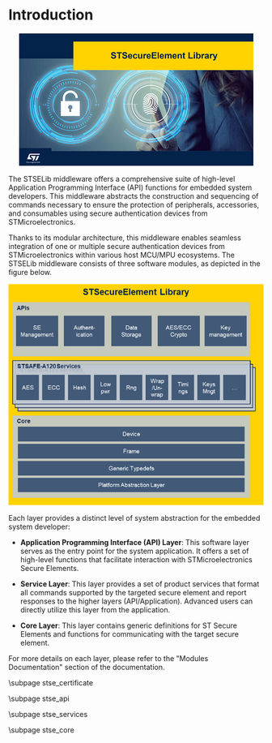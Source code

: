 # Introduction

<p align="center">
  <img src="../Pictures/STSELib.png" />
</p>

The STSELib middleware offers a comprehensive suite of high-level Application Programming Interface (API) functions for embedded system developers. This middleware abstracts the construction and sequencing of commands necessary to ensure the protection of peripherals, accessories, and consumables using secure authentication devices from STMicroelectronics.

Thanks to its modular architecture, this middleware enables seamless integration of one or multiple secure authentication devices from STMicroelectronics within various host MCU/MPU ecosystems. The STSELib middleware consists of three software modules, as depicted in the figure below.

![STSELib_architecture](../Pictures/STSELib_arch.png)

Each layer provides a distinct level of system abstraction for the embedded system developer:

- **Application Programming Interface (API) Layer**:
  This software layer serves as the entry point for the system application. It offers a set of high-level functions that facilitate interaction with STMicroelectronics Secure Elements.

- **Service Layer**:
  This layer provides a set of product services that format all commands supported by the targeted secure element and report responses to the higher layers (API/Application). Advanced users can directly utilize this layer from the application.

- **Core Layer**:
  This layer contains generic definitions for ST Secure Elements and functions for communicating with the target secure element.

For more details on each layer, please refer to the "Modules Documentation" section of the documentation.


\subpage stse_certificate

\subpage stse_api

\subpage stse_services

\subpage stse_core
